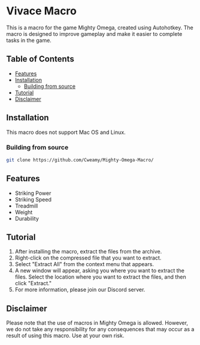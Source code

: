 # Vivace Macro

This is a macro for the game Mighty Omega, created using Autohotkey. The macro is designed to improve gameplay and make it easier to complete tasks in the game.

## Table of Contents
- [Features](#features)
- [Installation](#installation)
  - [Building from source](#building-from-source)
- [Tutorial](#tutorial)
- [Disclaimer](#disclaimer)

## Installation
This macro does not support Mac OS and Linux.
### Building from source
```bash
git clone https://github.com/Cweamy/Mighty-Omega-Macro/
```

## Features
- Striking Power
- Striking Speed
- Treadmill
- Weight
- Durability

## Tutorial
1. After installing the macro, extract the files from the archive.
2. Right-click on the compressed file that you want to extract.
3. Select "Extract All" from the context menu that appears.
4. A new window will appear, asking you where you want to extract the files. Select the location where you want to extract the files, and then click "Extract."
5. For more information, please join our Discord server.

## Disclaimer
Please note that the use of macros in Mighty Omega is allowed. However, we do not take any responsibility for any consequences that may occur as a result of using this macro. Use at your own risk.
